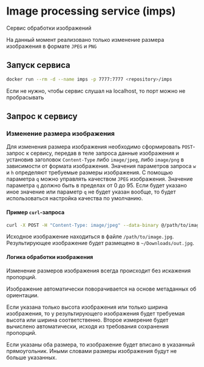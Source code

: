 # Image processing service (imps)

Сервис обработки изображений

На данный момент реализовано только изменение размера изображения в формате `JPEG` и `PNG`

## Запуск сервиса

```sh
docker run --rm -d --name imps -p 7777:7777 <repository>/imps
```

Если не нужно, чтобы сервис слушал на localhost, то порт можно не пробрасывать

## Запрос к сервису

### Изменение размера изображения

Для изменения размера изображения необходимо сформировать `POST`-запрос к сервису, передав в теле запроса данные изображения и установив заголовок `Content-Type` либо `image/jpeg`, либо `image/png` в зависимости от формата изображения. Значения параметров запроса `w` и `h` определяют требуемые размеры изображения. С помощью параметра `q` можно управлять качеством `JPEG` изображения. Значение параметра `q` должно быть в пределах от 0 до 95. Если будет указано иное значение или параметр `q` не будет указан вообще, то будет использоваться настройка качества по умолчанию.

#### Пример `curl`-запроса

```sh
curl -X POST -H "Content-Type: image/jpeg" --data-binary @/path/to/image.jpg  "http://localhost:7777/resize?h=1000&w=1000&q=80" >> ~/Downloads/out.jpg
```

Исходное изображение находиться в файле `/path/to/image.jpg`. Результирующее изображение будет размещено в `~/Downloads/out.jpg`.

#### Логика обработки изображения

Изменение размеров изображения всегда происходит без искажения пропорций.

Изображение автоматически поворачивается на основе метаданных об ориентации.

Если указана только высота изображения или только ширина изображения, то у результирующего изображения будет требуемая высота или ширина соответственно. Второе измерение будет вычислено автоматически, исходя из требования сохранения пропорций.

Если указаны оба размера, то изображение будет вписано в указанный прямоугольник. Иными словами размеры изображения будут не больше указанных.
